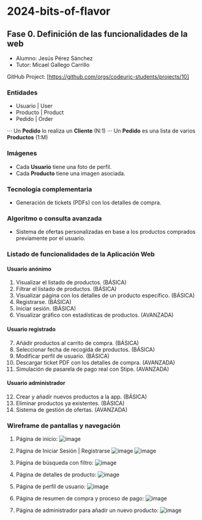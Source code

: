 # 2024-bits-of-flavor

## Fase 0. Definición de las funcionalidades de la web

- Alumno: Jesús Pérez Sánchez
- Tutor: Micael Gallego Carrillo

GitHub Project: [https://github.com/orgs/codeurjc-students/projects/10]

### Entidades

- Usuario | User
- Producto | Product
- Pedido | Order

⋅⋅⋅ Un **Pedido** lo realiza un **Cliente** (N:1)
⋅⋅⋅ Un **Pedido** es una lista de varios **Productos** (1:M)

### Imágenes
  - Cada **Usuario** tiene una foto de perfil.
  - Cada **Producto** tiene una imagen asociada.

### Tecnología complementaria
  - Generación de tickets (PDFs) con los detalles de compra.

### Algoritmo o consulta avanzada
  - Sistema de ofertas personalizadas en base a los productos comprados previamente por el usuario.

### Listado de funcionalidades de la Aplicación Web

#### Usuario anónimo
  1. Visualizar el listado de productos. (BÁSICA)
  2. Filtrar el listado de productos. (BÁSICA)
  3. Visualizar página con los detalles de un producto específico. (BÁSICA)
  4. Registrarse. (BÁSICA)
  5. Iniciar sesión. (BÁSICA)
  6. Visualizar gráfico con estadísticas de productos. (AVANZADA)

#### Usuario registrado
  7. Añádir productos al carrito de compra. (BÁSICA)
  8. Seleccionar fecha de recogida de productos. (BÁSICA)
  9. Modificar perfil de usuario. (BÁSICA)
  10. Descargar ticket PDF con los detalles de compra. (AVANZADA)
  11. Simulación de pasarela de pago real con Stipe. (AVANZADA)

#### Usuario administrador
  12. Crear y añadir nuevos productos a la app. (BÁSICA)
  13. Eliminar productos ya existentes. (BÁSICA)
  14. Sistema de gestión de ofertas. (AVANZADA)

### Wireframe de pantallas y navegación

1. Página de inicio:
![image](https://github.com/user-attachments/assets/f292a62f-5038-42a2-b738-f4e07a945a51)

2. Página de Iniciar Sesión | Registrarse
![image](https://github.com/user-attachments/assets/8132e969-3bb6-4a69-9bea-9a8b84a7f4a5)
![image](https://github.com/user-attachments/assets/0e5428f2-f6ec-473a-98ef-4e71d0ebd0a3)


3. Página de búsqueda con filtro:
![image](https://github.com/user-attachments/assets/9f0961ce-e2f0-4da8-815b-047bb962ce68)

4. Página de detalles de producto:
![image](https://github.com/user-attachments/assets/4422a673-0c67-40e4-beb1-f08d69f09445)

5. Página de perfil de usuario:
![image](https://github.com/user-attachments/assets/52c92b34-b5d3-42c5-9244-d919b968d0cc)

6. Página de resumen de compra y proceso de pago:
![image](https://github.com/user-attachments/assets/bb67b56a-5e6b-45fe-bbbd-4d8abd53cc2a)

7. Página de administrador para añadir un nuevo producto:
![image](https://github.com/user-attachments/assets/2e075264-516a-4c0a-b732-dd62b2c37b5c)
